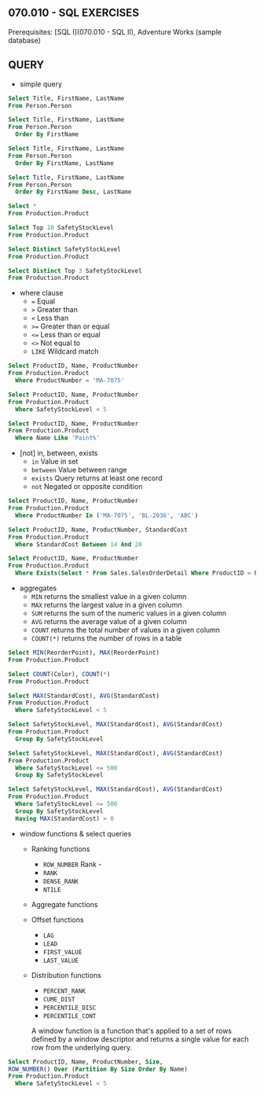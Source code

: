 ## 070.010 - SQL EXERCISES ##

Prerequisites: [SQL I](070.010 - SQL II), Adventure Works (sample database)

## QUERY ##


* simple query

```Sql
Select Title, FirstName, LastName
From Person.Person

Select Title, FirstName, LastName
From Person.Person
  Order By FirstName

Select Title, FirstName, LastName
From Person.Person
  Order By FirstName, LastName

Select Title, FirstName, LastName
From Person.Person
  Order By FirstName Desc, LastName
```

```Sql
Select *
From Production.Product

Select Top 10 SafetyStockLevel
From Production.Product

Select Distinct SafetyStockLevel
From Production.Product

Select Distinct Top 3 SafetyStockLevel
From Production.Product
```

* where clause
  * `=`	Equal
  * `>`	Greater than
  * `<`	Less than
  * `>=` Greater than or equal
  * `<=` Less than or equal
  * `<>` Not equal to
  * `LIKE` Wildcard match

```Sql
Select ProductID, Name, ProductNumber
From Production.Product
  Where ProductNumber = 'MA-7075'

Select ProductID, Name, ProductNumber
From Production.Product
  Where SafetyStockLevel < 5

Select ProductID, Name, ProductNumber
From Production.Product
  Where Name Like 'Paint%'
```

* [not] in, between, exists
  * `in` Value in set
  * `between` Value between range
  * `exists` Query returns at least one record
  * `not` Negated or opposite condition

```Sql
Select ProductID, Name, ProductNumber
From Production.Product
  Where ProductNumber In ('MA-7075', 'BL-2036', 'ABC')

Select ProductID, Name, ProductNumber, StandardCost
From Production.Product
  Where StandardCost Between 14 And 20

Select ProductID, Name, ProductNumber
From Production.Product
  Where Exists(Select * From Sales.SalesOrderDetail Where ProductID = Product.ProductID And OrderQty > 30)
```

* aggregates
  * `MIN` returns the smallest value in a given column
  * `MAX` returns the largest value in a given column
  * `SUM` returns the sum of the numeric values in a given column
  * `AVG` returns the average value of a given column
  * `COUNT` returns the total number of values in a given column
  * `COUNT(*)` returns the number of rows in a table

```Sql
Select MIN(ReorderPoint), MAX(ReorderPoint)
From Production.Product

Select COUNT(Color), COUNT(*)
From Production.Product

Select MAX(StandardCost), AVG(StandardCost)
From Production.Product
  Where SafetyStockLevel < 5
```

```Sql
Select SafetyStockLevel, MAX(StandardCost), AVG(StandardCost)
From Production.Product
  Group By SafetyStockLevel

Select SafetyStockLevel, MAX(StandardCost), AVG(StandardCost)
From Production.Product
  Where SafetyStockLevel <= 500
  Group By SafetyStockLevel

Select SafetyStockLevel, MAX(StandardCost), AVG(StandardCost)
From Production.Product
  Where SafetyStockLevel <= 500
  Group By SafetyStockLevel
  Having MAX(StandardCost) > 0
```

* window functions & select queries
  * Ranking functions
    * `ROW_NUMBER` Rank - 
    * `RANK`
    * `DENSE_RANK`
    * `NTILE`
  * Aggregate functions
  * Offset functions
    * `LAG`
    * `LEAD`
    * `FIRST_VALUE`
    * `LAST_VALUE`
  * Distribution functions
    * `PERCENT_RANK`
    * `CUME_DIST`
    * `PERCENTILE_DISC`
    * `PERCENTILE_CONT`

    A window function is a function that's applied to a set of rows defined by a window descriptor and returns a single value for each row from the underlying query.

```Sql
Select ProductID, Name, ProductNumber, Size,
ROW_NUMBER() Over (Partition By Size Order By Name)
From Production.Product
  Where SafetyStockLevel < 5
  ```